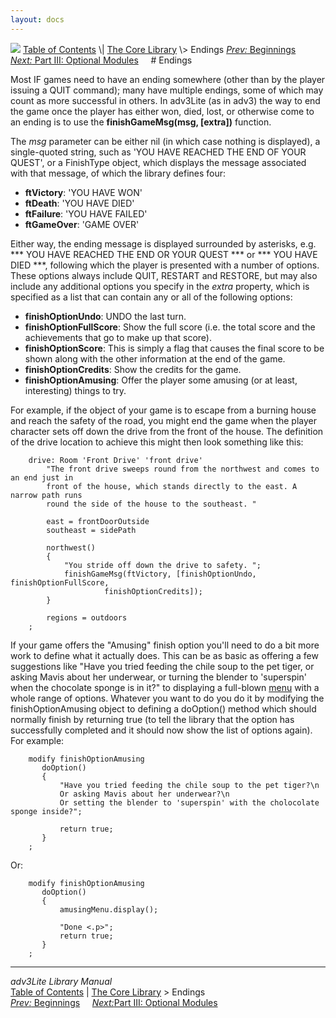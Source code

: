 ```yaml
---
layout: docs
---
```



<img src="topbar.jpg" data-border="0" />
<a href="toc.html" class="nav">Table of Contents</a> \|
<a href="core.html" class="nav">The Core Library</a> \> Endings  
<span class="navnp"><a href="beginning.html" class="nav"><em>Prev:</em> Beginnings</a>
    <a href="optional.html" class="nav"><em>Next:</em> Part III: Optional
Modules</a>     </span>
# Endings

Most IF games need to have an ending somewhere (other than by the player
issuing a QUIT command); many have multiple endings, some of which may
count as more successful in others. In adv3Lite (as in adv3) the way to
end the game once the player has either won, died, lost, or otherwise
come to an ending is to use the **finishGameMsg(msg, \[extra\])**
function.

The *msg* parameter can be either nil (in which case nothing is
displayed), a single-quoted string, such as 'YOU HAVE REACHED THE END OF
YOUR QUEST', or a FinishType object, which displays the message
associated with that message, of which the library defines four:

- **ftVictory**: 'YOU HAVE WON'
- **ftDeath**: 'YOU HAVE DIED'
- **ftFailure**: 'YOU HAVE FAILED'
- **ftGameOver**: 'GAME OVER'

Either way, the ending message is displayed surrounded by asterisks,
e.g. \*\*\* YOU HAVE REACHED THE END OR YOUR QUEST \*\*\* or \*\*\* YOU
HAVE DIED \*\*\*, following which the player is presented with a number
of options. These options always include QUIT, RESTART and RESTORE, but
may also include any additional options you specify in the *extra*
property, which is specified as a list that can contain any or all of
the following options:

- **finishOptionUndo**: UNDO the last turn.
- **finishOptionFullScore**: Show the full score (i.e. the total score
  and the achievements that go to make up that score).
- **finishOptionScore**: This is simply a flag that causes the final
  score to be shown along with the other information at the end of the
  game.
- **finishOptionCredits**: Show the credits for the game.
- **finishOptionAmusing**: Offer the player some amusing (or at least,
  interesting) things to try.

For example, if the object of your game is to escape from a burning
house and reach the safety of the road, you might end the game when the
player character sets off down the drive from the front of the house.
The definition of the drive location to achieve this might then look
something like this:

```
    drive: Room 'Front Drive' 'front drive'
        "The front drive sweeps round from the northwest and comes to an end just in
        front of the house, which stands directly to the east. A narrow path runs
        round the side of the house to the southeast. "
        
        east = frontDoorOutside
        southeast = sidePath
        
        northwest()
        {
            "You stride off down the drive to safety. ";
            finishGameMsg(ftVictory, [finishOptionUndo, finishOptionFullScore, 
                     finishOptionCredits]);
        }
        
        regions = outdoors
    ;
```

If your game offers the "Amusing" finish option you'll need to do a bit
more work to define what it actually does. This can be as basic as
offering a few suggestions like "Have you tried feeding the chile soup
to the pet tiger, or asking Mavis about her underwear, or turning the
blender to 'superspin' when the chocolate sponge is in it?" to
displaying a full-blown [menu](menu.html) with a whole range of options.
Whatever you want to do you do it by modifying the finishOptionAmusing
object to defining a doOption() method which should normally finish by
returning true (to tell the library that the option has successfully
completed and it should now show the list of options again). For
example:

```
    modify finishOptionAmusing
       doOption()
       {
           "Have you tried feeding the chile soup to the pet tiger?\n
           Or asking Mavis about her underwear?\n
           Or setting the blender to 'superspin' with the cholocolate sponge inside?";
           
           return true;
       }
    ;   
```

Or:

```
    modify finishOptionAmusing
       doOption()
       {
           amusingMenu.display();
            
           "Done <.p>";      
           return true;
       }
    ;   
```
------------------------------------------------------------------------



*adv3Lite Library Manual*  
<a href="toc.html" class="nav">Table of Contents</a> \|
<a href="core.html" class="nav">The Core Library</a> \> Endings  
<span class="navnp"><a href="Beginning.html" class="nav"><em>Prev:</em> Beginnings</a>
    <a href="optional.html" class="nav"><em>Next:</em>Part III: Optional
Modules</a>     </span>



